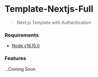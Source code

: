 # Template-Nextjs-Full
> Next.js Template with Authentication

### Requirements
- [Node v16.15.0](https://nodejs.org/en/download/) 


### Features

...Coming Soon

